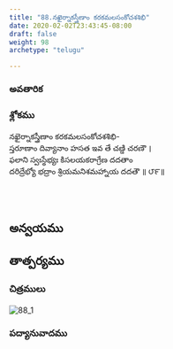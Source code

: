 ```yaml
---
title: "88.నఖైర్నాకస్త్రీణాం కరకమలసంకోచశశిభి"
date: 2020-02-02T23:43:45-08:00
draft: false
weight: 98
archetype: "telugu"

---
```


### అవతారిక


### శ్లోకము

నఖైర్నాకస్త్రీణాం కరకమలసంకోచశశిభి-
<br/>స్తరూణాం దివ్యానాం హసత ఇవ తే చణ్డి చరణౌ ।
<br/>ఫలాని స్వఃస్థేభ్యః కిసలయకరాగ్రేణ దదతాం
<br/>దరిద్రేభ్యో భద్రాం శ్రియమనిశమహ్నాయ దదతౌ ॥ ౮౯॥
<br/>

<br/><br/>

## అన్వయము 


## తాత్పర్యము 

### చిత్రములు 

![88_1](/images/sl/manual/SL_V88.jpg)

### పద్యానువాదము
